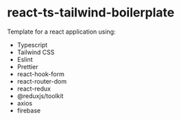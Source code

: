 # react-ts-tailwind-boilerplate

Template for a react application using:

-   Typescript
-   Tailwind CSS
-   Eslint
-   Prettier
-   react-hook-form
-   react-router-dom
-   react-redux
-   @reduxjs/toolkit
-   axios
-   firebase
